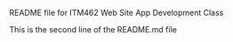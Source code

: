 
README file for ITM462 Web Site App Development Class

This is the second line of the README.md file